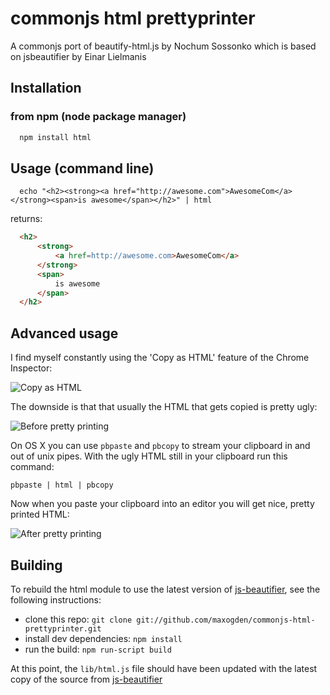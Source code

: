 # commonjs html prettyprinter

A commonjs port of beautify-html.js by Nochum Sossonko which is based on jsbeautifier by Einar Lielmanis

## Installation

### from npm (node package manager)
``` bash
  npm install html
```

## Usage (command line)

```
  echo "<h2><strong><a href="http://awesome.com">AwesomeCom</a></strong><span>is awesome</span></h2>" | html
```

returns:
  
``` html  
  <h2>
      <strong>
          <a href=http://awesome.com>AwesomeCom</a>
      </strong>
      <span>
          is awesome
      </span>
  </h2>
````

## Advanced usage

I find myself constantly using the 'Copy as HTML' feature of the Chrome Inspector:

![Copy as HTML](https://github.com/maxogden/commonjs-html-prettyprinter/raw/master/img/copyashtml.png)

The downside is that that usually the HTML that gets copied is pretty ugly:

![Before pretty printing](https://github.com/maxogden/commonjs-html-prettyprinter/raw/master/img/before.png)

On OS X you can use `pbpaste` and `pbcopy` to stream your clipboard in and out of unix pipes. With the ugly HTML still in your clipboard run this command:

`pbpaste | html | pbcopy`

Now when you paste your clipboard into an editor you will get nice, pretty printed HTML:

![After pretty printing](https://github.com/maxogden/commonjs-html-prettyprinter/raw/master/img/after.png)

## Building

To rebuild the html module to use the latest version of [js-beautifier], see the following instructions:

- clone this repo: `git clone git://github.com/maxogden/commonjs-html-prettyprinter.git`
- install dev dependencies: `npm install`
- run the build: `npm run-script build`

At this point, the `lib/html.js` file should have been updated with the latest copy of the source from [js-beautifier]

[js-beautifier]: https://github.com/einars/js-beautify
